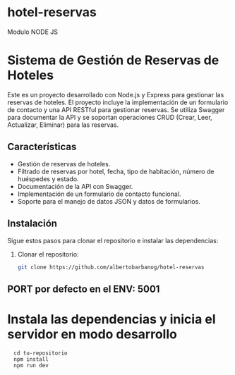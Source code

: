 # hotel-reservas
Modulo NODE JS

# Sistema de Gestión de Reservas de Hoteles

Este es un proyecto desarrollado con Node.js y Express para gestionar las reservas de hoteles. El proyecto incluye la implementación de un formulario de contacto y una API RESTful para gestionar reservas. Se utiliza Swagger para documentar la API y se soportan operaciones CRUD (Crear, Leer, Actualizar, Eliminar) para las reservas.

## Características

- Gestión de reservas de hoteles.
- Filtrado de reservas por hotel, fecha, tipo de habitación, número de huéspedes y estado.
- Documentación de la API con Swagger.
- Implementación de un formulario de contacto funcional.
- Soporte para el manejo de datos JSON y datos de formularios.

## Instalación

Sigue estos pasos para clonar el repositorio e instalar las dependencias:

1. Clonar el repositorio:
   ```bash
   git clone https://github.com/albertobarbanog/hotel-reservas

## PORT por defecto en el ENV: 5001

# Instala las dependencias y inicia el servidor en modo desarrollo
      cd tu-repositorio
      npm install
      npm run dev

